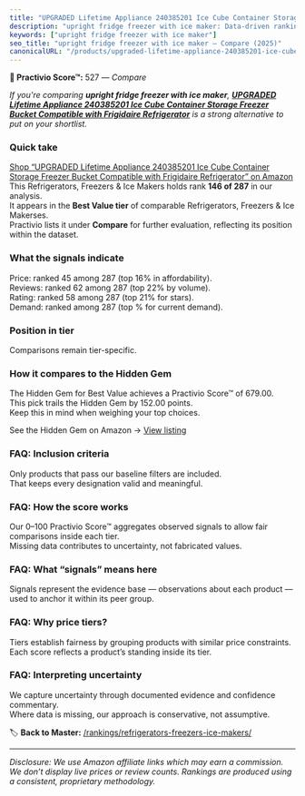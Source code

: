 ```yaml
---
title: "UPGRADED Lifetime Appliance 240385201 Ice Cube Container Storage Freezer Bucket Compatible with Frigidaire Refrigerator"
description: "upright fridge freezer with ice maker: Data-driven ranking using the Practivio Score™. Positioned by quality, value, demand, findability, momentum."
keywords: ["upright fridge freezer with ice maker"]
seo_title: "upright fridge freezer with ice maker — Compare (2025)"
canonicalURL: "/products/upgraded-lifetime-appliance-240385201-ice-cube-container-storage-freezer-bucket-compatible-with-frigidaire-refrigerator-B0964DS9B7/"
---
```


**🛒 Practivio Score™:** 527 — _Compare_


*If you're comparing **upright fridge freezer with ice maker**, **[UPGRADED Lifetime Appliance 240385201 Ice Cube Container Storage Freezer Bucket Compatible with Frigidaire Refrigerator](https://www.amazon.com/dp/B0964DS9B7?tag=practivio-20)** is a strong alternative to put on your shortlist.*
### Quick take
[Shop “UPGRADED Lifetime Appliance 240385201 Ice Cube Container Storage Freezer Bucket Compatible with Frigidaire Refrigerator” on Amazon](https://www.amazon.com/dp/B0964DS9B7?tag=practivio-20)
This Refrigerators, Freezers & Ice Makers holds rank **146 of 287** in our analysis.  
It appears in the **Best Value tier** of comparable Refrigerators, Freezers & Ice Makerses.  
Practivio lists it under **Compare** for further evaluation, reflecting its position within the dataset.

### What the signals indicate
Price: ranked 45 among 287 (top 16% in affordability).  
Reviews: ranked 62 among 287 (top 22% by volume).  
Rating: ranked 58 among 287 (top 21% for stars).  
Demand: ranked  among 287 (top % for current demand).

### Position in tier
Comparisons remain tier-specific.

### How it compares to the Hidden Gem
The Hidden Gem for Best Value achieves a Practivio Score™ of 679.00.  
This pick trails the Hidden Gem by 152.00 points.  
Keep this in mind when weighing your top choices.  

See the Hidden Gem on Amazon → [View listing](https://www.amazon.com/dp/B07Y9S7L29?tag=practivio-20)

### FAQ: Inclusion criteria
Only products that pass our baseline filters are included.  
That keeps every designation valid and meaningful.

### FAQ: How the score works
Our 0–100 Practivio Score™ aggregates observed signals to allow fair comparisons inside each tier.  
Missing data contributes to uncertainty, not fabricated values.

### FAQ: What “signals” means here
Signals represent the evidence base — observations about each product — used to anchor it within its peer group.

### FAQ: Why price tiers?
Tiers establish fairness by grouping products with similar price constraints.  
Each score reflects a product’s standing inside its tier.

### FAQ: Interpreting uncertainty
We capture uncertainty through documented evidence and confidence commentary.  
Where data is missing, our approach is conservative, not assumptive.

<!-- Missing template for Compare/CompareWithinPriceClass -->


🏷️ **Back to Master:** [/rankings/refrigerators-freezers-ice-makers/](/rankings/refrigerators-freezers-ice-makers/)

---
_Disclosure: We use Amazon affiliate links which may earn a commission. We don’t display live prices or review counts. Rankings are produced using a consistent, proprietary methodology._
